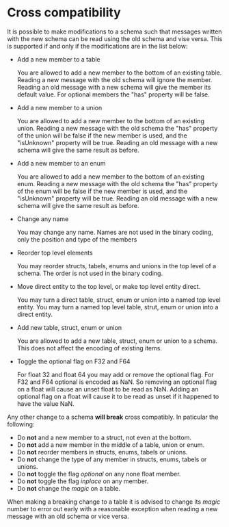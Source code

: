 # Cross compatibility

It is possible to make modifications to a schema such that messages written with the new schema can be read using the old schema and vise versa.
This is supported if and only if the modifications are in the list below:

* Add a new member to a table

    You are allowed to add a new member to the bottom of an existing table. 
    Reading a new message with the old schema will ignore the member. 
    Reading an old message with a new schema will give the member its default value. 
    For optional members the "has" property will be false.

* Add a new member to a union

    You are allowed to add a new member to the bottom of an existing union.
    Reading a new message with the old schema the "has" property of the union will be false if the new member is used, and the "isUnknown" property will be true.
    Reading an old message with a new schema will give the same result as before.

* Add a new member to an enum

    You are allowed to add a new member to the bottom of an existing enum.
    Reading a new message with the old schema the "has" property of the enum will be false if the new member is used, and the "isUnknown" property will be true.
    Reading an old message with a new schema will give the same result as before.

* Change any name

    You may change any name. Names are not used in the binary coding, only the position and type of the members

* Reorder top level elements

    You may reorder structs, tabels, enums and unions in the top level of a schema. The order is not used in the binary coding.

* Move direct entity to the top level, or make top level entity direct.

    You may turn a direct table, struct, enum or union into a named top level entity. 
    You may turn a named top level table, strut, enum or union into a direct entity.
   
* Add new table, struct, enum or union

    You are allowed to add a new table, struct, enum or union to a schema. This does not affect the encoding of existing items.

* Toggle the optional flag on F32 and F64

    For float 32 and float 64 you may add or remove the optional flag. For F32 and F64 optional is encoded as NaN. 
    So removing an optional flag on a float will cause an unset float to be read as NaN.
    Adding an optional flag on a float will cause it to be read as unset if it happened to have the value NaN.

Any other change to a schema **will break** cross compatibly. In paticular the following:
* Do **not** and a new member to a struct, not even at the bottom.
* Do **not** add a new member in the middle of a table, union or enum.
* Do **not** reorder members in structs, enums, tabels or unions.
* Do **not** change the type of any member in structs, enums, tabels or unions.
* Do **not** toggle the flag *optional* on any none float member.
* Do **not** toggle the flag *inplace* on any member.
* Do **not** change the *magic* on a table.

When making a breaking change to a table it is advised to change its *magic* number to error out early with a reasonable exception when reading a new message with an old schema or vice versa.
